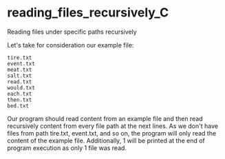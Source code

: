 # reading_files_recursively_C
Reading files under specific paths recursively

Let's take for consideration our example file:
```
tire.txt
event.txt
meat.txt
salt.txt
read.txt
would.txt
each.txt
then.txt
bed.txt
```
Our program should read content from an example file and then read recursively content from every file path at the next lines.
As we don't have files from path tire.txt, event.txt, and so on, the program will only read the content of the example file. 
Additionally, 1 will be printed at the end of program execution as only 1 file was read.
